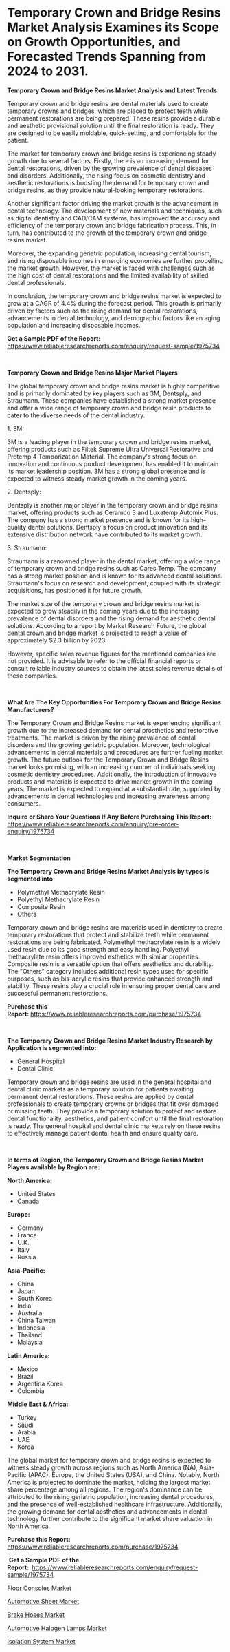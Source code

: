 <p><h1>Temporary Crown and Bridge Resins Market Analysis Examines its Scope on Growth Opportunities, and Forecasted Trends Spanning from 2024 to 2031.</h1></p><p><strong>Temporary Crown and Bridge Resins Market Analysis and Latest Trends</strong></p>
<p><p>Temporary crown and bridge resins are dental materials used to create temporary crowns and bridges, which are placed to protect teeth while permanent restorations are being prepared. These resins provide a durable and aesthetic provisional solution until the final restoration is ready. They are designed to be easily moldable, quick-setting, and comfortable for the patient.</p><p>The market for temporary crown and bridge resins is experiencing steady growth due to several factors. Firstly, there is an increasing demand for dental restorations, driven by the growing prevalence of dental diseases and disorders. Additionally, the rising focus on cosmetic dentistry and aesthetic restorations is boosting the demand for temporary crown and bridge resins, as they provide natural-looking temporary restorations.</p><p>Another significant factor driving the market growth is the advancement in dental technology. The development of new materials and techniques, such as digital dentistry and CAD/CAM systems, has improved the accuracy and efficiency of the temporary crown and bridge fabrication process. This, in turn, has contributed to the growth of the temporary crown and bridge resins market.</p><p>Moreover, the expanding geriatric population, increasing dental tourism, and rising disposable incomes in emerging economies are further propelling the market growth. However, the market is faced with challenges such as the high cost of dental restorations and the limited availability of skilled dental professionals.</p><p>In conclusion, the temporary crown and bridge resins market is expected to grow at a CAGR of 4.4% during the forecast period. This growth is primarily driven by factors such as the rising demand for dental restorations, advancements in dental technology, and demographic factors like an aging population and increasing disposable incomes.</p></p>
<p><strong>Get a Sample PDF of the Report:&nbsp;</strong> <a href="https://www.reliableresearchreports.com/enquiry/request-sample/1975734">https://www.reliableresearchreports.com/enquiry/request-sample/1975734</a></p>
<p>&nbsp;</p>
<p><strong>Temporary Crown and Bridge Resins Major Market Players</strong></p>
<p><p>The global temporary crown and bridge resins market is highly competitive and is primarily dominated by key players such as 3M, Dentsply, and Straumann. These companies have established a strong market presence and offer a wide range of temporary crown and bridge resin products to cater to the diverse needs of the dental industry.</p><p>1. 3M:</p><p>3M is a leading player in the temporary crown and bridge resins market, offering products such as Filtek Supreme Ultra Universal Restorative and Protemp 4 Temporization Material. The company's strong focus on innovation and continuous product development has enabled it to maintain its market leadership position. 3M has a strong global presence and is expected to witness steady market growth in the coming years.</p><p>2. Dentsply:</p><p>Dentsply is another major player in the temporary crown and bridge resins market, offering products such as Ceramco 3 and Luxatemp Automix Plus. The company has a strong market presence and is known for its high-quality dental solutions. Dentsply's focus on product innovation and its extensive distribution network have contributed to its market growth.</p><p>3. Straumann:</p><p>Straumann is a renowned player in the dental market, offering a wide range of temporary crown and bridge resins such as Cares Temp. The company has a strong market position and is known for its advanced dental solutions. Straumann's focus on research and development, coupled with its strategic acquisitions, has positioned it for future growth.</p><p>The market size of the temporary crown and bridge resins market is expected to grow steadily in the coming years due to the increasing prevalence of dental disorders and the rising demand for aesthetic dental solutions. According to a report by Market Research Future, the global dental crown and bridge market is projected to reach a value of approximately $2.3 billion by 2023.</p><p>However, specific sales revenue figures for the mentioned companies are not provided. It is advisable to refer to the official financial reports or consult reliable industry sources to obtain the latest sales revenue details of these companies.</p></p>
<p>&nbsp;</p>
<p><strong>What Are The Key Opportunities For Temporary Crown and Bridge Resins Manufacturers?</strong></p>
<p><p>The Temporary Crown and Bridge Resins market is experiencing significant growth due to the increased demand for dental prosthetics and restorative treatments. The market is driven by the rising prevalence of dental disorders and the growing geriatric population. Moreover, technological advancements in dental materials and procedures are further fueling market growth. The future outlook for the Temporary Crown and Bridge Resins market looks promising, with an increasing number of individuals seeking cosmetic dentistry procedures. Additionally, the introduction of innovative products and materials is expected to drive market growth in the coming years. The market is expected to expand at a substantial rate, supported by advancements in dental technologies and increasing awareness among consumers.</p></p>
<p><strong>Inquire or Share Your Questions If Any Before Purchasing This Report:</strong> <a href="https://www.reliableresearchreports.com/enquiry/pre-order-enquiry/1975734">https://www.reliableresearchreports.com/enquiry/pre-order-enquiry/1975734</a></p>
<p>&nbsp;</p>
<p><strong>Market Segmentation</strong></p>
<p><strong>The Temporary Crown and Bridge Resins Market Analysis by types is segmented into:</strong></p>
<p><ul><li>Polymethyl Methacrylate Resin</li><li>Polyethyl Methacrylate Resin</li><li>Composite Resin</li><li>Others</li></ul></p>
<p><p>Temporary crown and bridge resins are materials used in dentistry to create temporary restorations that protect and stabilize teeth while permanent restorations are being fabricated. Polymethyl methacrylate resin is a widely used resin due to its good strength and easy handling. Polyethyl methacrylate resin offers improved esthetics with similar properties. Composite resin is a versatile option that offers aesthetics and durability. The "Others" category includes additional resin types used for specific purposes, such as bis-acrylic resins that provide enhanced strength and stability. These resins play a crucial role in ensuring proper dental care and successful permanent restorations.</p></p>
<p><strong>Purchase this Report:&nbsp;</strong><a href="https://www.reliableresearchreports.com/purchase/1975734">https://www.reliableresearchreports.com/purchase/1975734</a></p>
<p>&nbsp;</p>
<p><strong>The Temporary Crown and Bridge Resins Market Industry Research by Application is segmented into:</strong></p>
<p><ul><li>General Hospital</li><li>Dental Clinic</li></ul></p>
<p><p>Temporary crown and bridge resins are used in the general hospital and dental clinic markets as a temporary solution for patients awaiting permanent dental restorations. These resins are applied by dental professionals to create temporary crowns or bridges that fit over damaged or missing teeth. They provide a temporary solution to protect and restore dental functionality, aesthetics, and patient comfort until the final restoration is ready. The general hospital and dental clinic markets rely on these resins to effectively manage patient dental health and ensure quality care.</p></p>
<p>&nbsp;</p>
<p><strong>In terms of Region, the Temporary Crown and Bridge Resins Market Players available by Region are:</strong></p>
<p>
    <p> <strong> North America: </strong>
        <ul>
            <li>United States</li>
            <li>Canada</li>
        </ul>
        </p> 
    <p> <strong> Europe: </strong>
        <ul>
            <li>Germany</li>
            <li>France</li>
            <li>U.K.</li>
            <li>Italy</li>
            <li>Russia</li>
        </ul>
        </p> 
    <p> <strong> Asia-Pacific: </strong>
        <ul>
            <li>China</li>
            <li>Japan</li>
            <li>South Korea</li>
            <li>India</li>
            <li>Australia</li>
            <li>China Taiwan</li>
            <li>Indonesia</li>
            <li>Thailand</li>
            <li>Malaysia</li>
        </ul>
        </p> 
    <p> <strong> Latin America: </strong>
        <ul>
            <li>Mexico</li>
            <li>Brazil</li>
            <li>Argentina Korea</li>
            <li>Colombia</li>
        </ul>
        </p> 
    <p> <strong> Middle East & Africa: </strong>
        <ul>
            <li>Turkey</li>
            <li>Saudi</li>
            <li>Arabia</li>
            <li>UAE</li>
            <li>Korea</li>
        </ul>
    </p>
    </p>
<p><p>The global market for temporary crown and bridge resins is expected to witness steady growth across regions such as North America (NA), Asia-Pacific (APAC), Europe, the United States (USA), and China. Notably, North America is projected to dominate the market, holding the largest market share percentage among all regions. The region's dominance can be attributed to the rising geriatric population, increasing dental procedures, and the presence of well-established healthcare infrastructure. Additionally, the growing demand for dental aesthetics and advancements in dental technology further contribute to the significant market share valuation in North America.</p></p>
<p><strong>Purchase this Report: </strong><a href="https://www.reliableresearchreports.com/purchase/1975734">https://www.reliableresearchreports.com/purchase/1975734</a></p>
<p>&nbsp;<strong>Get a Sample PDF of the Report:&nbsp;&nbsp;</strong><a href="https://www.reliableresearchreports.com/enquiry/request-sample/1975734">https://www.reliableresearchreports.com/enquiry/request-sample/1975734</a></p>
<p><strong></strong></p>
<p><p><a href="https://medium.com/@anndavis1924/floor-consoles-market-research-report-its-history-and-forecast-2024-to-2031-88db6f359bf7">Floor Consoles Market</a></p><p><a href="https://medium.com/@anndavis1924/automotive-sheet-market-insights-into-market-cagr-market-trends-and-growth-strategies-676751438f2b">Automotive Sheet Market</a></p><p><a href="https://medium.com/p/00b4fa1b7e67/edit">Brake Hoses Market</a></p><p><a href="https://medium.com/@anndavis1924/automotive-halogen-lamps-market-size-market-outlook-and-market-forecast-2024-to-2031-2315c59c00e7">Automotive Halogen Lamps Market</a></p><p><a href="https://medium.com/p/be8024171d27/edit">Isolation System Market</a></p></p>
